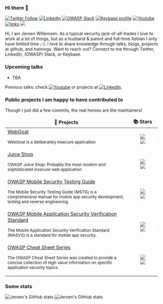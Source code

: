 ### Hi there 👋
[![Twitter Follow](https://img.shields.io/twitter/follow/commjoenie.svg?style=social&label=Follow)](https://twitter.com/commjoenie) [![LinkedIn](https://img.shields.io/badge/LinkedIn-blue?style=flat&logo=linkedin&labelColor=blue)](https://www.linkedin.com/in/jeroen-willemsen/) [![OWASP Slack](https://img.shields.io/badge/Owasp-Slack-Black)](https://owasp.slack.com/teams/U2E22UQ76) [![Keybase profile](https://img.shields.io/badge/pm-keybase-4c8eff.svg?style=flat-square&longCache=true)](https://keybase.io/jeroenwillemsen2) [![Youtube](https://img.shields.io/youtube/channel/subscribers/UCCMyMgK-Wr6xhStotRyiY8g?label=My%20talks%20and%20podcasts&style=social)](https://www.youtube.com/user/joenotubby/playlists) [![links](https://img.shields.io/badge/more-links-ff69b4.svg)](https://allmylinks.com/commjoenie) ![](https://komarev.com/ghpvc/?username=commjoen)

Hi, I am Jeroen Willemsen. As a typical security jack-of-all-trades I love to work at a lot of things, but as a husband & parent and full-time Xebian I only have limited time ;-). I love to share knowledge through talks, blogs, projects at github, and trainings. Want to reach out? Connect to me through Twitter, LinkedIn, (OWASP) Slack, or Keybase.

### Upcoming talks

- TBA

Previous talks: check [![Youtube](https://img.shields.io/youtube/channel/subscribers/UCCMyMgK-Wr6xhStotRyiY8g?label=My%20talks%20and%20podcasts&style=social)](https://www.youtube.com/user/joenotubby/playlists) or projects at [![LinkedIn](https://img.shields.io/badge/LinkedIn-blue?style=flat&logo=linkedin&labelColor=blue)](https://www.linkedin.com/in/jeroen-willemsen/).

### Public projects I am happy to have contributed to

Though I just did a few commits, the real heroes are the maintainers!
<table>
  <thead align="center">
    <tr border: none;>
      <td><b>🎁 Projects</b></td>
      <td><b>📚 Stars</b></td>
    </tr>
  </thead>
  <tbody>
    <tr>
      <td width="70%"><a href="https://github.com/WebGoat/WebGoat">WebGoat</a> <p><sub>WebGoat is a deliberately insecure application </sub></td>
      <td width=25px" align="center"> <a href="https://github.com/WebGoat/WebGoat"> <img src="https://img.shields.io/github/stars/WebGoat/WebGoat?label=stars"/>  <br/> <img src="https://img.shields.io/github/issues-raw/WebGoat/WebGoat"/></a></td>
    </tr>
    <tr>
      <td width="80%"><a href="https://github.com/juice-shop/juice-shop">Juice Shop</a> <p><sub>OWASP Juice Shop: Probably the most modern and sophisticated insecure web application</sub></p></td>
      <td width="20%" align="center"> <a href="https://github.com/juice-shop/juice-shop"> <img src="https://img.shields.io/github/stars/juice-shop/juice-shop?label=stars"/>  <br/>  <img src="https://img.shields.io/github/issues-raw/juice-shop/juice-shop"/></a></td>
    </tr>
    <tr>
      <td width="80%"><a href="https://github.com/OWASP/owasp-mstg">OWASP Mobile Security Testing Guide</a> <p><sub>The Mobile Security Testing Guide (MSTG) is a comprehensive manual for mobile app security development, testing and reverse engineering.</sub></p></td>
      <td width="20%" align="center"> <a href="https://github.com/OWASP/owasp-mstg"> <img src="https://img.shields.io/github/stars/OWASP/owasp-mstg?label=stars"/> <br/> <img src="https://img.shields.io/github/issues-raw/OWASP/owasp-mstg"/></a></td>
    </tr>
    <tr>
      <td width="80%"><a href="https://github.com/OWASP/owasp-MASVS">OWASP Mobile Application Security Verification Standard</a> <p><sub>The Mobile Application Security Verification Standard (MASVS) is a standard for mobile app security.</sub></p></td>
      <td width="20%" align="center"> <a href="https://github.com/OWASP/owasp-MASVS">  <img src="https://img.shields.io/github/stars/OWASP/owasp-masvs?label=stars"/> <br/> <img src="https://img.shields.io/github/issues-raw/OWASP/owasp-MASVS"/></a></td>
    </tr>
    <tr>
      <td width="80%"><a href="https://github.com/OWASP/CheatSheetSeries">OWASP Cheat Sheet Series</a> <p><sub>The OWASP Cheat Sheet Series was created to provide a concise collection of high value information on specific application security topics.</sub></p></td>
      <td width="20%" align="center"> <a href="https://github.com/OWASP/CheatSheetSeries"> <img src="https://img.shields.io/github/stars/OWASP/CheatSheetSeries?label=stars"/> <br/> <img src="https://img.shields.io/github/issues-raw/OWASP/CheatSheetSeries"/></a></td>
    </tr>
  </tbody>
</table>

### Some stats

![Jeroen's GitHub stats](https://github-readme-stats.vercel.app/api?username=commjoen&show_icons=true&theme=dark&include_all_commits=true&count_private=true) ![Jeroen's GitHub stats](https://github-readme-stats.vercel.app/api/top-langs/?username=commjoen&layout=compact&theme=dark&include_all_commits=true&count_private=true)

